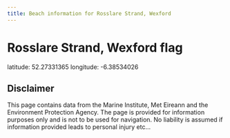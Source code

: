```yaml
---
title: Beach information for Rosslare Strand, Wexford
---
```

# Rosslare Strand, Wexford <span class="material-icons blue-flag">flag</span>

<div class="location-info">latitude: 52.27331365 longitude: -6.38534026</div>
<div class="met-eireann-warnings"></div>
<div></div>

## Disclaimer

This page contains data from the Marine Institute, 
Met Eireann and the Environment Protection Agency. The page is provided for
information purposes only and is not to be used for navigation. No liability 
is assumed if information provided leads to personal injury etc...